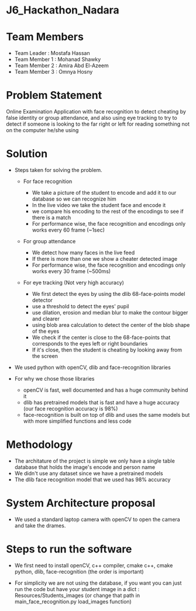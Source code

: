 # J6_Hackathon_Nadara


# Team Members
- Team Leader : Mostafa Hassan
- Team Member 1 : Mohanad Shawky
- Team Member 2 : Amira Abd El-Azeem
- Team Member 3 : Omnya Hosny

# Problem Statement 

Online Examination Application with face recognition to detect cheating by false identity or group attendance,
 and also using eye tracking to try to detect if someone is looking to the far right or left for reading something not on the computer he/she using   
# Solution

* Steps taken for solving the problem.
  - For face recognition
    - We take a picture of the student to encode and add it to our database so we can recognize him
    - In the live video we take the student face and encode it 
    - we compare his encoding to the rest of the encodings to see if there is a match
    - For performance wise, the face recognition and encodings only works every 60 frame (~1sec) 
  - For group attendance
    - We detect how many faces in the live feed 
    - If there is more than one we show a cheater detected image
    - For performance wise, the face recognition and encodings only works every 30 frame (~500ms) 

  - For eye tracking (Not very high accuracy)
    - We first detect the eyes by using the dlib 68-face-points model detector 
    - use a threshold to detect the eyes' pupil 
    - use dilation, erosion and median blur to make the contour bigger and clearer
    - using blob area calculation to detect the center of the blob shape of the eyes
    - We check if the center is close to the 68-face-points that corresponds to the eyes left or right boundaries
    - If it's close, then the student is cheating by looking away from the screen
    
* We used python with openCV, dlib and face-recognition libraries  
* For why we chose those libraries 
    - openCV is fast, well documented and has a huge community behind it
    - dlib has pretrained models that is fast and have a huge accuracy (our face recognition accuracy is 98%)
    - face-recognition is built on top of dlib and uses the same models but with more simplified functions and less code  
# Methodology 

  * The architature of the project is simple we only have a single table database that holds the image's encode and person name
  * We didn't use any dataset since we have a pretrained models
  * The dlib face recognition model that we used has 98% accuracy 
# System Architecture proposal

  * We used a standard laptop camera with openCV to open the camera and take the drames. 

# Steps to run the software

* We first need to install openCV, c++ compiler, cmake c++, cmake python, dlib, face-recognition (the order is important)

* For simplicity we are not using the database, if you want you can just run the code but have your student image in a dict : Resources/Students_images (or change that path in main_face_recognition.py load_images function)